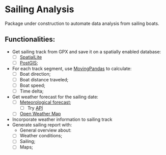 # Sailing Analysis

Package under construction to automate data analysis from sailing boats.

## Functionalities:
- Get sailing track from GPX and save it on a spatially enabled database:
  - [ ] [SpatialLite](https://live.osgeo.org/es/overview/spatialite_overview.html)
  - [ ] [PostGIS](https://postgis.net/);
- For each track segment, use [MovingPandas](https://movingpandas.github.io/movingpandas/) to calculate:
  - [ ] Boat direction;
  - [ ] Boat distance traveled;
  - [ ] Boat speed;
  - [ ] Time delta;
- Get weather forecast for the sailing date:
  - [ ] [Meteorological forecast](https://meteostat.net/en/station/87178);
    - [ ] Try [API](https://dev.meteostat.net/guide.html#our-services)
  - [ ] [Open Weather Map](https://openweathermap.org/api/one-call-3#history)
- Incorporate weather information to sailing track
- Generate sailing report with:
  - General overview about:
  - [ ] Weather conditions;
  - [ ] Sailing;
  - [ ] Maps;